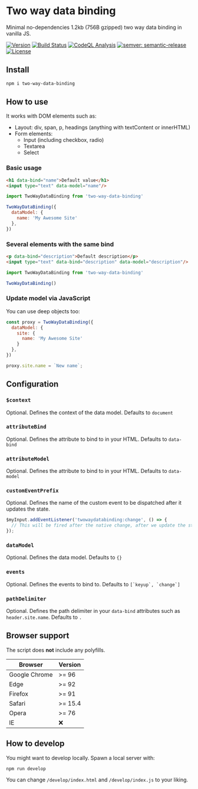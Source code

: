 # Two way data binding

Minimal no-dependencies 1.2kb (756B gzipped) two way data binding in vanilla JS.

[![Version](https://img.shields.io/npm/v/two-way-data-binding.svg)](https://npmjs.org/package/two-way-data-binding)
[![Build Status](https://github.com/quicoto/two-way-data-binding/workflows/CI/badge.svg?branch=main)](https://github.com/quicoto/two-way-data-binding/actions)
[![CodeQL Analysis](https://github.com/quicoto/two-way-data-binding/workflows/CodeQL/badge.svg?branch=main)](https://github.com/quicoto/two-way-data-binding/actions)
[![semver: semantic-release](https://img.shields.io/badge/semver-semantic--release-blue.svg)](https://github.com/semantic-release/semantic-release)
[![License](https://img.shields.io/badge/License-MIT-blue.svg)](https://opensource.org/licenses/MIT)

## Install

```bash
npm i two-way-data-binding
```

## How to use

It works with DOM elements such as:

- Layout: div, span, p, headings (anything with textContent or innerHTML)
- Form elements:
  - Input (including checkbox, radio)
  - Textarea
  - Select

### Basic usage

```html
<h1 data-bind="name">Default value</h1>
<input type="text" data-model="name"/>
```

```javascript
import TwoWayDataBinding from 'two-way-data-binding'

TwoWayDataBinding({
  dataModel: {
    name: 'My Awesome Site'
  },
})
```

### Several elements with the same bind

```html
<p data-bind="description">Default description</p>
<input type="text" data-bind="description" data-model="description"/>
```

```javascript
import TwoWayDataBinding from 'two-way-data-binding'

TwoWayDataBinding()
```

### Update model via JavaScript

You can use deep objects too:

```javascript
const proxy = TwoWayDataBinding({
  dataModel: {
    site: {
      name: 'My Awesome Site'
    }
  },
})

proxy.site.name = `New name`;
```

## Configuration

### `$context`

Optional. Defines the context of the data model. Defaults to `document`

### `attributeBind`

Optional. Defines the attribute to bind to in your HTML. Defaults to `data-bind`

### `attributeModel`

Optional. Defines the attribute to bind to in your HTML. Defaults to `data-model`

### `customEventPrefix`

Optional. Defines the name of the custom event to be dispatched after it updates the state.

```javascript
$myInput.addEventListener('twowaydatabinding:change', () => {
  // This will be fired after the native change, after we update the state
});
```

### `dataModel`

Optional. Defines the data model. Defaults to `{}`

### `events`

Optional. Defines the events to bind to. Defaults to ```[`keyup`, `change`]```

### `pathDelimiter`

Optional. Defines the path delimiter in your `data-bind` attributes such as `header.site.name`. Defaults to `.`

## Browser support

The script does **not** include any polyfills.

| Browser | Version  |
|---------------|---|
| Google Chrome | >= 96  |
| Edge        | >= 92  |
| Firefox       | >= 91 |
| Safari        | >= 15.4  |
| Opera        | >= 76  |
| IE        | ❌  |

## How to develop

You might want to develop locally. Spawn a local server with:

```bash
npm run develop
```

You can change `/develop/index.html` and `/develop/index.js` to your liking.
